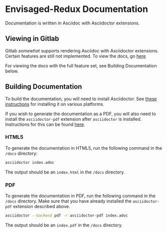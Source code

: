 # Envisaged-Redux Documentation

Documentation is written in Asciidoc with Asciidoctor extensions.

## Viewing in Gitlab

Gitlab *somewhat* supports rendering Asciidoc with Asciidoctor extensions. Certain features are still not implemented. 
To view the docs, go [here](index.adoc)

For viewing the docs with the full feature set, see Building Documentation below.

## Building Documentation

To build the documentation, you will need to install Asciidoctor. See [these instructions](https://asciidoctor.org/docs/install-toolchain/#installing-the-asciidoctor-rubygem) for installing it on various platforms.

If you wish to generate the documentation as a PDF, you will also need to install the `asciidoctor-pdf` extension after `asciidoctor` is installed. Instructions for this can be found [here](https://asciidoctor.org/docs/asciidoctor-pdf/#install-the-published-gem).

### HTML5

To generate the documentation in HTML5, run the following command in the `/docs` directory:

```bash
asciidoctor index.adoc
```

The output should be an `index.html` in the `/docs` directory.

### PDF

To generate the documentation in PDF, run the following command in the `/docs` directory.
Make sure that you have already installed the `asciidoctor-pdf` extension described above.

```bash
asciidoctor --backend pdf -r asciidoctor-pdf index.adoc
```

The output should be an `index.pdf` in the `/docs` directory.
